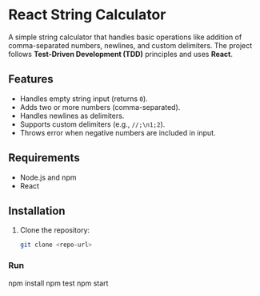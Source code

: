 # React String Calculator

A simple string calculator that handles basic operations like addition of comma-separated numbers, newlines, and custom delimiters. The project follows **Test-Driven Development (TDD)** principles and uses **React**.

## Features
- Handles empty string input (returns `0`).
- Adds two or more numbers (comma-separated).
- Handles newlines as delimiters.
- Supports custom delimiters (e.g., `//;\n1;2`).
- Throws error when negative numbers are included in input.

## Requirements
- Node.js and npm
- React

## Installation

1. Clone the repository:
   ```bash
   git clone <repo-url>


### Run
npm install
npm test
npm start
